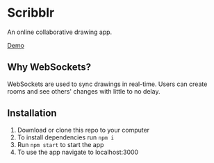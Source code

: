 # Scribblr
An online collaborative drawing app.

[Demo](https://js-scribblr.herokuapp.com/)

## Why WebSockets?
WebSockets are used to sync drawings in real-time. Users can create rooms and see others' changes with little to no delay.

## Installation
1. Download or clone this repo to your computer
2. To install dependencies run `npm i`
3. Run `npm start` to start the app
4. To use the app navigate to localhost:3000
